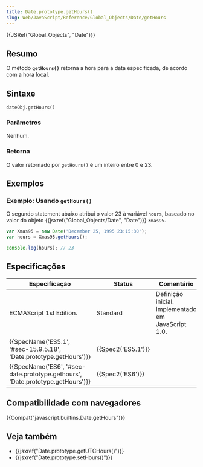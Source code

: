 ```yaml
---
title: Date.prototype.getHours()
slug: Web/JavaScript/Reference/Global_Objects/Date/getHours
---
```


{{JSRef("Global_Objects", "Date")}}

## Resumo

O método **`getHours()`** retorna a hora para a data especificada, de acordo com a hora local.

## Sintaxe

```
dateObj.getHours()
```

### Parâmetros

Nenhum.

### Retorna

O valor retornado por `getHours()` é um inteiro entre 0 e 23.

## Exemplos

### Exemplo: Usando `getHours()`

O segundo statement abaixo atribui o valor 23 à variável `hours`, baseado no valor do objeto {{jsxref("Global_Objects/Date", "Date")}} `Xmas95`.

```js
var Xmas95 = new Date('December 25, 1995 23:15:30');
var hours = Xmas95.getHours();

console.log(hours); // 23
```

## Especificações

| **Especificação**                                                                                        | Status                   | **Comentário**                                     |
| -------------------------------------------------------------------------------------------------------- | ------------------------ | -------------------------------------------------- |
| ECMAScript 1st Edition.                                                                                  | Standard                 | Definição inicial. Implementado em JavaScript 1.0. |
| {{SpecName('ES5.1', '#sec-15.9.5.18', 'Date.prototype.getHours')}}                 | {{Spec2('ES5.1')}} |                                                    |
| {{SpecName('ES6', '#sec-date.prototype.gethours', 'Date.prototype.getHours')}} | {{Spec2('ES6')}}     |                                                    |

## Compatibilidade com navegadores

{{Compat("javascript.builtins.Date.getHours")}}

## Veja também

- {{jsxref("Date.prototype.getUTCHours()")}}
- {{jsxref("Date.prototype.setHours()")}}
